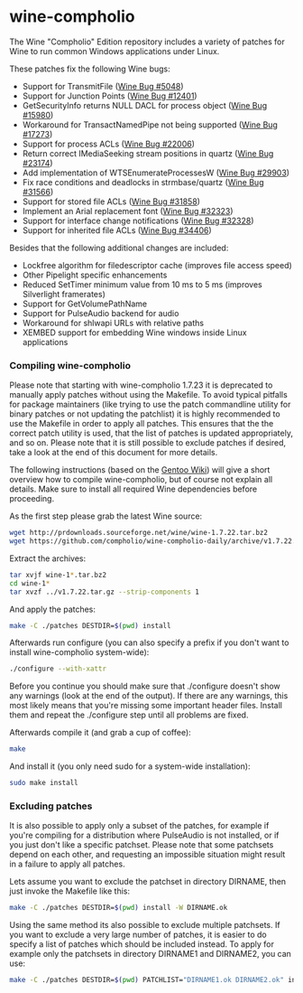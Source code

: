 wine-compholio
==============

The Wine "Compholio" Edition repository includes a variety of patches for
Wine to run common Windows applications under Linux.

These patches fix the following Wine bugs:

* Support for TransmitFile ([Wine Bug #5048](http://bugs.winehq.org/show_bug.cgi?id=5048 "Multiple applications and games need support for ws2_32 SIO_GET_EXTENSION_FUNCTION_POINTER TransmitFile (WSAID_TRANSMITFILE)"))
* Support for Junction Points ([Wine Bug #12401](http://bugs.winehq.org/show_bug.cgi?id=12401 "Support junction points, i.e. DeviceIoCtl(FSCTL_SET_REPARSE_POINT/FSCTL_GET_REPARSE_POINT)"))
* GetSecurityInfo returns NULL DACL for process object ([Wine Bug #15980](http://bugs.winehq.org/show_bug.cgi?id=15980 "Rhapsody 2 crashes on startup (GetSecurityInfo returns NULL DACL for process object)"))
* Workaround for TransactNamedPipe not being supported ([Wine Bug #17273](http://bugs.winehq.org/show_bug.cgi?id=17273 "Many apps and games need SetNamedPipeHandleState implementation (support for named pipe message mode)(FireFox+Flash, Win8/NET 4.x SDK/vcrun2012, WiX installers)"))
* Support for process ACLs ([Wine Bug #22006](http://bugs.winehq.org/show_bug.cgi?id=22006 "OpenProcess does not enforce ACL"))
* Return correct IMediaSeeking stream positions in quartz ([Wine Bug #23174](http://bugs.winehq.org/show_bug.cgi?id=23174 "Fallout 3: Diologue and Video/sound issues"))
* Add implementation of WTSEnumerateProcessesW ([Wine Bug #29903](http://bugs.winehq.org/show_bug.cgi?id=29903 "Some Microsoft debuggers fail to enumerate processes due to wtsapi32.WTSEnumerateProcessesW() being a stub (Microsoft Visual Studio 2005, DbgCLR from .NET 2.0 SDK)"))
* Fix race conditions and deadlocks in strmbase/quartz ([Wine Bug #31566](http://bugs.winehq.org/show_bug.cgi?id=31566 "Fallout 3: regression causes block at critical section when radio is enabled"))
* Support for stored file ACLs ([Wine Bug #31858](http://bugs.winehq.org/show_bug.cgi?id=31858 "Netflix on Firefox fails with Internet Connection Problem when loading bar is at 99%"))
* Implement an Arial replacement font ([Wine Bug #32323](http://bugs.winehq.org/show_bug.cgi?id=32323 "Netflix (Silverlight 4.x) and several .NET Framework 3.x/4.0 WPF apps require either Arial or Verdana to be installed"))
* Support for interface change notifications ([Wine Bug #32328](http://bugs.winehq.org/show_bug.cgi?id=32328 "Many .NET and Silverlight applications require SIO_ADDRESS_LIST_CHANGE for interface change notifications"))
* Support for inherited file ACLs ([Wine Bug #34406](http://bugs.winehq.org/show_bug.cgi?id=34406 "Finale Notepad 2012 doesn't copy/create user files on program start"))

Besides that the following additional changes are included:

* Lockfree algorithm for filedescriptor cache (improves file access speed)
* Other Pipelight specific enhancements
* Reduced SetTimer minimum value from 10 ms to 5 ms (improves Silverlight framerates)
* Support for GetVolumePathName
* Support for PulseAudio backend for audio
* Workaround for shlwapi URLs with relative paths
* XEMBED support for embedding Wine windows inside Linux applications

### Compiling wine-compholio

Please note that starting with wine-compholio 1.7.23 it is deprecated to manually
apply patches without using the Makefile. To avoid typical pitfalls for package
maintainers (like trying to use the patch commandline utility for binary patches or
not updating the patchlist) it is highly recommended to use the Makefile in order
to apply all patches. This ensures that the the correct patch utility is used, that
the list of patches is updated appropriately, and so on. Please note that it is still
possible to exclude patches if desired, take a look at the end of this document for
more details.

The following instructions (based on the
[Gentoo Wiki](https://wiki.gentoo.org/wiki/Netflix/Pipelight#Compiling_manually))
will give a short overview how to compile wine-compholio, but of course not explain
all details. Make sure to install all required Wine dependencies before proceeding.

As the first step please grab the latest Wine source:
```bash
wget http://prdownloads.sourceforge.net/wine/wine-1.7.22.tar.bz2
wget https://github.com/compholio/wine-compholio-daily/archive/v1.7.22.tar.gz
```
Extract the archives:
```bash
tar xvjf wine-1*.tar.bz2
cd wine-1*
tar xvzf ../v1.7.22.tar.gz --strip-components 1
```
And apply the patches:
```bash
make -C ./patches DESTDIR=$(pwd) install
```
Afterwards run configure (you can also specify a prefix if you don't want to install
wine-compholio system-wide):
```bash
./configure --with-xattr
```
Before you continue you should make sure that ./configure doesn't show any warnings
(look at the end of the output). If there are any warnings, this most likely means
that you're missing some important header files. Install them and repeat the ./configure
step until all problems are fixed.

Afterwards compile it (and grab a cup of coffee):
```bash
make
```
And install it (you only need sudo for a system-wide installation):
```bash
sudo make install
```

### Excluding patches

It is also possible to apply only a subset of the patches, for example if you're
compiling for a distribution where PulseAudio is not installed, or if you just don't
like a specific patchset. Please note that some patchsets depend on each other, and
requesting an impossible situation might result in a failure to apply all patches.

Lets assume you want to exclude the patchset in directory DIRNAME, then just invoke the
Makefile like this:
```bash
make -C ./patches DESTDIR=$(pwd) install -W DIRNAME.ok
```

Using the same method its also possible to exclude multiple patchsets. If you want to
exclude a very large number of patches, it is easier to do specify a list of patches
which should be included instead. To apply for example only the patchsets in directory
DIRNAME1 and DIRNAME2, you can use:
```bash
make -C ./patches DESTDIR=$(pwd) PATCHLIST="DIRNAME1.ok DIRNAME2.ok" install
```
